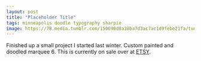 ```yaml
---
layout: post
title: "Placeholder Title"
tags: minneapolis doodle typography sharpie
image: https://78.media.tumblr.com/150690d8a38ba7d3ac7ac1d9febe21fa/tumblr_n0fsr8y1CY1qbng02o1_500.jpg
---
```

Finished up a small project I started last winter. Custom painted and doodled marquee 6. This is currently on sale over at [ETSY](https://t.umblr.com/redirect?z=http%3A%2F%2Fhttps%3A%2F%2Fwww.etsy.com%2Flisting%2F178116108%2Fdoodle-6%3F&t=OWY1NWMyZGRiZjVkMzQzZjU1MzBlOGMyNDJjYWI5YzBhNzlmMjMzMCxFaFRwNmRvag%3D%3D&b=t%3AOfJVo-jCAgbaBkGFfFIN7Q&p=http%3A%2F%2Fwww.kylomoonguts.com%2Fpost%2F75509136554%2Ffinished-up-a-small-project-i-started-last-winter&m=1).